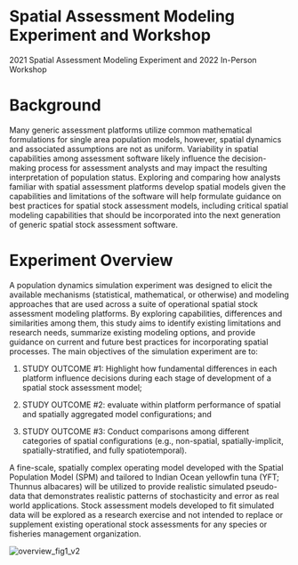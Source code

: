 # Spatial Assessment Modeling Experiment and Workshop
2021 Spatial Assessment Modeling Experiment and 2022 In-Person Workshop

# Background

Many generic assessment platforms utilize common mathematical formulations for single area population models, however, spatial dynamics and associated assumptions are not as uniform. Variability in spatial capabilities among assessment software likely influence the decision-making process for assessment analysts and may impact the resulting interpretation of population status.  Exploring and comparing how analysts familiar with spatial assessment platforms develop spatial models given the capabilities and limitations of the software will help formulate guidance on best practices for spatial stock assessment models, including critical spatial modeling capabilities that should be incorporated into the next generation of generic spatial stock assessment software.

# Experiment Overview

A population dynamics simulation experiment was designed to elicit the available mechanisms (statistical, mathematical, or otherwise) and modeling approaches that are used across a suite of operational spatial stock assessment modeling platforms. By exploring capabilities, differences and similarities among them, this study aims to identify existing limitations and research needs, summarize existing modeling options, and provide guidance on current and future best practices for incorporating spatial processes. The main objectives of the simulation experiment are to:

1.	STUDY OUTCOME #1: Highlight how fundamental differences in each platform influence decisions during each stage of development of a spatial stock assessment model; 

2.	STUDY OUTCOME #2: evaluate within platform performance of spatial and spatially aggregated model configurations; and 

3.	STUDY OUTCOME #3: Conduct comparisons among different categories of spatial configurations (e.g., non-spatial, spatially-implicit, spatially-stratified, and fully spatiotemporal). 

A fine-scale, spatially complex operating model developed with the Spatial Population Model (SPM) and tailored to Indian Ocean yellowfin tuna (YFT; Thunnus albacares) will be utilized to provide realistic simulated pseudo-data that demonstrates realistic patterns of stochasticity and error as real world applications. Stock assessment models developed to fit simulated data will be explored as a research exercise and not intended to replace or supplement existing operational stock assessments for any species or fisheries management organization. 

![overview_fig1_v2](https://user-images.githubusercontent.com/62513493/110580435-8926fb00-811d-11eb-952a-bbb1b19a6795.png)
